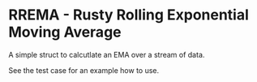 # RREMA - Rusty Rolling Exponential Moving Average

A simple struct to calcutlate an EMA over a stream of data.

See the test case for an example how to use.
